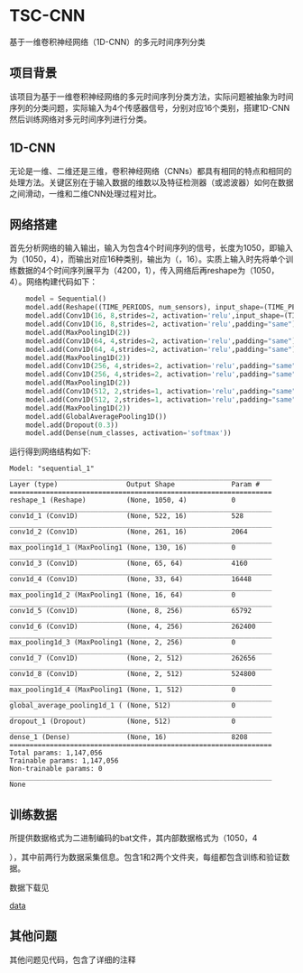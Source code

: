 # TSC-CNN

基于一维卷积神经网络（1D-CNN）的多元时间序列分类

## 项目背景

该项目为基于一维卷积神经网络的多元时间序列分类方法，实际问题被抽象为时间序列的分类问题，实际输入为4个传感器信号，分别对应16个类别，搭建1D-CNN然后训练网络对多元时间序列进行分类。



## 1D-CNN

无论是一维、二维还是三维，卷积神经网络（CNNs）都具有相同的特点和相同的处理方法。关键区别在于输入数据的维数以及特征检测器（或滤波器）如何在数据之间滑动，一维和二维CNN处理过程对比。

## 网络搭建

首先分析网络的输入输出，输入为包含4个时间序列的信号，长度为1050，即输入为（1050，4），而输出对应16种类别，输出为（，16）。实质上输入时先将单个训练数据的4个时间序列展平为（4200，1），传入网络后再reshape为（1050，4）。网络构建代码如下：

```python
    model = Sequential()
    model.add(Reshape((TIME_PERIODS, num_sensors), input_shape=(TIME_PERIODS*num_sensors,)))
    model.add(Conv1D(16, 8,strides=2, activation='relu',input_shape=(TIME_PERIODS,num_sensors)))
    model.add(Conv1D(16, 8,strides=2, activation='relu',padding="same"))
    model.add(MaxPooling1D(2))
    model.add(Conv1D(64, 4,strides=2, activation='relu',padding="same"))
    model.add(Conv1D(64, 4,strides=2, activation='relu',padding="same"))
    model.add(MaxPooling1D(2))
    model.add(Conv1D(256, 4,strides=2, activation='relu',padding="same"))
    model.add(Conv1D(256, 4,strides=2, activation='relu',padding="same"))
    model.add(MaxPooling1D(2))
    model.add(Conv1D(512, 2,strides=1, activation='relu',padding="same"))
    model.add(Conv1D(512, 2,strides=1, activation='relu',padding="same"))
    model.add(MaxPooling1D(2))
    model.add(GlobalAveragePooling1D())
    model.add(Dropout(0.3))
    model.add(Dense(num_classes, activation='softmax'))
```

运行得到网络结构如下:

```
Model: "sequential_1"
_________________________________________________________________
Layer (type)                 Output Shape              Param #   
=================================================================
reshape_1 (Reshape)          (None, 1050, 4)           0         
_________________________________________________________________
conv1d_1 (Conv1D)            (None, 522, 16)           528       
_________________________________________________________________
conv1d_2 (Conv1D)            (None, 261, 16)           2064      
_________________________________________________________________
max_pooling1d_1 (MaxPooling1 (None, 130, 16)           0         
_________________________________________________________________
conv1d_3 (Conv1D)            (None, 65, 64)            4160      
_________________________________________________________________
conv1d_4 (Conv1D)            (None, 33, 64)            16448     
_________________________________________________________________
max_pooling1d_2 (MaxPooling1 (None, 16, 64)            0         
_________________________________________________________________
conv1d_5 (Conv1D)            (None, 8, 256)            65792     
_________________________________________________________________
conv1d_6 (Conv1D)            (None, 4, 256)            262400    
_________________________________________________________________
max_pooling1d_3 (MaxPooling1 (None, 2, 256)            0         
_________________________________________________________________
conv1d_7 (Conv1D)            (None, 2, 512)            262656    
_________________________________________________________________
conv1d_8 (Conv1D)            (None, 2, 512)            524800    
_________________________________________________________________
max_pooling1d_4 (MaxPooling1 (None, 1, 512)            0         
_________________________________________________________________
global_average_pooling1d_1 ( (None, 512)               0         
_________________________________________________________________
dropout_1 (Dropout)          (None, 512)               0         
_________________________________________________________________
dense_1 (Dense)              (None, 16)                8208      
=================================================================
Total params: 1,147,056
Trainable params: 1,147,056
Non-trainable params: 0
_________________________________________________________________
None
```

## 训练数据

所提供数据格式为二进制编码的bat文件，其内部数据格式为（1050，4

），其中前两行为数据采集信息。包含1和2两个文件夹，每组都包含训练和验证数据。

数据下载见

[data](https://github.com/vvanggeng/TSC-KNN/tree/master/data)

## 其他问题

其他问题见代码，包含了详细的注释

